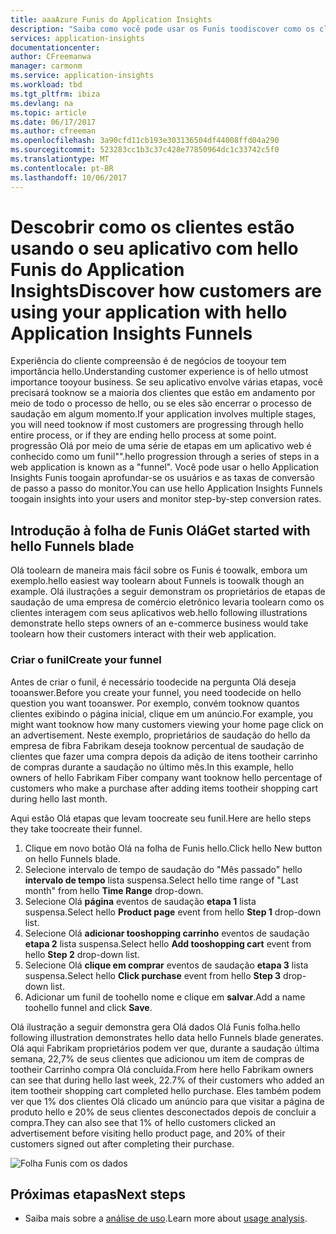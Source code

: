 ```yaml
---
title: aaaAzure Funis do Application Insights
description: "Saiba como você pode usar os Funis toodiscover como os clientes estão interagindo com o seu aplicativo."
services: application-insights
documentationcenter: 
author: CFreemanwa
manager: carmonm
ms.service: application-insights
ms.workload: tbd
ms.tgt_pltfrm: ibiza
ms.devlang: na
ms.topic: article
ms.date: 06/17/2017
ms.author: cfreeman
ms.openlocfilehash: 3a90cfd11cb193e303136504df44008ffd04a290
ms.sourcegitcommit: 523283cc1b3c37c428e77850964dc1c33742c5f0
ms.translationtype: MT
ms.contentlocale: pt-BR
ms.lasthandoff: 10/06/2017
---
```

# <a name="discover-how-customers-are-using-your-application-with-hello-application-insights-funnels"></a><span data-ttu-id="22fb1-103">Descobrir como os clientes estão usando o seu aplicativo com hello Funis do Application Insights</span><span class="sxs-lookup"><span data-stu-id="22fb1-103">Discover how customers are using your application with hello Application Insights Funnels</span></span>

<span data-ttu-id="22fb1-104">Experiência do cliente compreensão é de negócios de tooyour tem importância hello.</span><span class="sxs-lookup"><span data-stu-id="22fb1-104">Understanding customer experience is of hello utmost importance tooyour business.</span></span> <span data-ttu-id="22fb1-105">Se seu aplicativo envolve várias etapas, você precisará tooknow se a maioria dos clientes que estão em andamento por meio de todo o processo de hello, ou se eles são encerrar o processo de saudação em algum momento.</span><span class="sxs-lookup"><span data-stu-id="22fb1-105">If your application involves multiple stages, you will need tooknow if most customers are progressing through hello entire process, or if they are ending hello process at some point.</span></span> <span data-ttu-id="22fb1-106">progressão Olá por meio de uma série de etapas em um aplicativo web é conhecido como um funil"".</span><span class="sxs-lookup"><span data-stu-id="22fb1-106">hello progression through a series of steps in a web application is known as a "funnel".</span></span> <span data-ttu-id="22fb1-107">Você pode usar o hello Application Insights Funis toogain aprofundar-se os usuários e as taxas de conversão de passo a passo do monitor.</span><span class="sxs-lookup"><span data-stu-id="22fb1-107">You can use hello Application Insights Funnels toogain insights into your users and monitor step-by-step conversion rates.</span></span> 

## <a name="get-started-with-hello-funnels-blade"></a><span data-ttu-id="22fb1-108">Introdução à folha de Funis Olá</span><span class="sxs-lookup"><span data-stu-id="22fb1-108">Get started with hello Funnels blade</span></span>
<span data-ttu-id="22fb1-109">Olá toolearn de maneira mais fácil sobre os Funis é toowalk, embora um exemplo.</span><span class="sxs-lookup"><span data-stu-id="22fb1-109">hello easiest way toolearn about Funnels is toowalk though an example.</span></span> <span data-ttu-id="22fb1-110">Olá ilustrações a seguir demonstram os proprietários de etapas de saudação de uma empresa de comércio eletrônico levaria toolearn como os clientes interagem com seus aplicativos web.</span><span class="sxs-lookup"><span data-stu-id="22fb1-110">hello following illustrations demonstrate hello steps owners of an e-commerce business would take toolearn how their customers interact with their web application.</span></span>  

### <a name="create-your-funnel"></a><span data-ttu-id="22fb1-111">Criar o funil</span><span class="sxs-lookup"><span data-stu-id="22fb1-111">Create your funnel</span></span>
<span data-ttu-id="22fb1-112">Antes de criar o funil, é necessário toodecide na pergunta Olá deseja tooanswer.</span><span class="sxs-lookup"><span data-stu-id="22fb1-112">Before you create your funnel, you need toodecide on hello question you want tooanswer.</span></span> <span data-ttu-id="22fb1-113">Por exemplo, convém tooknow quantos clientes exibindo o página inicial, clique em um anúncio.</span><span class="sxs-lookup"><span data-stu-id="22fb1-113">For example, you might want tooknow how many customers viewing your home page click on an advertisement.</span></span> <span data-ttu-id="22fb1-114">Neste exemplo, proprietários de saudação do hello da empresa de fibra Fabrikam deseja tooknow percentual de saudação de clientes que fazer uma compra depois da adição de itens tootheir carrinho de compras durante a saudação no último mês.</span><span class="sxs-lookup"><span data-stu-id="22fb1-114">In this example, hello owners of hello Fabrikam Fiber company want tooknow hello percentage of customers who make a purchase after adding items tootheir shopping cart during hello last month.</span></span>

<span data-ttu-id="22fb1-115">Aqui estão Olá etapas que levam toocreate seu funil.</span><span class="sxs-lookup"><span data-stu-id="22fb1-115">Here are hello steps they take toocreate their funnel.</span></span>

1. <span data-ttu-id="22fb1-116">Clique em novo botão Olá na folha de Funis hello.</span><span class="sxs-lookup"><span data-stu-id="22fb1-116">Click hello New button on hello Funnels blade.</span></span>
1. <span data-ttu-id="22fb1-117">Selecione intervalo de tempo de saudação do "Mês passado" hello **intervalo de tempo** lista suspensa.</span><span class="sxs-lookup"><span data-stu-id="22fb1-117">Select hello time range of "Last month" from hello **Time Range** drop-down.</span></span> 
1. <span data-ttu-id="22fb1-118">Selecione Olá **página** eventos de saudação **etapa 1** lista suspensa.</span><span class="sxs-lookup"><span data-stu-id="22fb1-118">Select hello **Product page** event from hello **Step 1** drop-down list.</span></span> 
1. <span data-ttu-id="22fb1-119">Selecione Olá **adicionar tooshopping carrinho** eventos de saudação **etapa 2** lista suspensa.</span><span class="sxs-lookup"><span data-stu-id="22fb1-119">Select hello **Add tooshopping cart** event from hello **Step 2** drop-down list.</span></span>
1. <span data-ttu-id="22fb1-120">Selecione Olá **clique em comprar** eventos de saudação **etapa 3** lista suspensa.</span><span class="sxs-lookup"><span data-stu-id="22fb1-120">Select hello **Click purchase** event from hello **Step 3** drop-down list.</span></span>
1. <span data-ttu-id="22fb1-121">Adicionar um funil de toohello nome e clique em **salvar**.</span><span class="sxs-lookup"><span data-stu-id="22fb1-121">Add a name toohello funnel and click **Save**.</span></span>

<span data-ttu-id="22fb1-122">Olá ilustração a seguir demonstra gera Olá dados Olá Funis folha.</span><span class="sxs-lookup"><span data-stu-id="22fb1-122">hello following illustration demonstrates hello data hello Funnels blade generates.</span></span> <span data-ttu-id="22fb1-123">Olá aqui Fabrikam proprietários podem ver que, durante a saudação última semana, 22,7% de seus clientes que adicionou um item de compras de tootheir Carrinho compra Olá concluída.</span><span class="sxs-lookup"><span data-stu-id="22fb1-123">From here hello Fabrikam owners can see that during hello last week, 22.7% of their customers who added an item tootheir shopping cart completed hello purchase.</span></span> <span data-ttu-id="22fb1-124">Eles também podem ver que 1% dos clientes Olá clicado um anúncio para que visitar a página de produto hello e 20% de seus clientes desconectados depois de concluir a compra.</span><span class="sxs-lookup"><span data-stu-id="22fb1-124">They can also see that 1% of hello customers clicked an advertisement before visiting hello product page, and 20% of their customers signed out after completing their purchase.</span></span>


![Folha Funis com os dados](./media/app-insights-understand-usage-patterns/funnel1.png)

## <a name="next-steps"></a><span data-ttu-id="22fb1-126">Próximas etapas</span><span class="sxs-lookup"><span data-stu-id="22fb1-126">Next steps</span></span>
- <span data-ttu-id="22fb1-127">Saiba mais sobre a [análise de uso](app-insights-usage-overview.md).</span><span class="sxs-lookup"><span data-stu-id="22fb1-127">Learn more about [usage analysis](app-insights-usage-overview.md).</span></span> 
